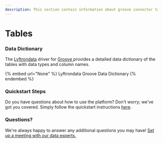 ```yaml
---
description: This section contain information about groove connector tables information
---
```


# Tables

### Data Dictionary

The [Lyftrondata](https://www.lyftrondata.com/) driver for [Groove](None/)[ ](https://www.lyftrondata.com/integration/groove/)provides a detailed data dictionary of the tables with data types and column names.

{% embed url="None" %}
Lyftrondata Groove Data Dictionary
{% endembed %}

### Quickstart Steps

Do you have questions about how to use the platform? Don't worry; we've got you covered. Simply follow the quickstart instructions [here](../README.md).

### Questions? <a href="#questions" id="questions"></a>

We're always happy to answer any additional questions you may have! [Set up a meeting with our data experts.](https://www.lyftrondata.com/book-a-meeting/)

